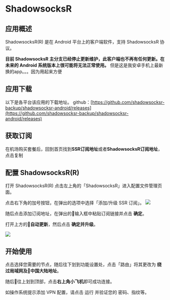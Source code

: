 # ShadowsocksR

## 应用概述

ShadowsocksR\(R\) 是在 Android 平台上的客户端软件，支持 ShadowsocksR 协议。

**目前 ShadowsocksR 主分支已经停止更新维护，此客户端也不再有任何更新。在未来的 Android 系统版本上很可能将无法正常使用。** 但是这是我安卓手机上最新换的app。。。因为用起来方便

## 应用下载

以下是各平台该应用的下载地址。 github：[https://github.com/shadowsocksr-backup/shadowsocksr-android/releases](https://github.com/shadowsocksr-backup/shadowsocksr-android/releases)

## 获取订阅

在机场购买套餐后，回到首页找到**SSR订阅地址**或者**ShadowsocksR订阅地址**，点击复制

## 配置 ShadowsocksR\(R\)

打开 ShadowsocksR\(R\) 点击左上角的「ShadowsocksR」进入配置文件管理页面。

点击右下角的加号按钮，在弹出的选项中选择「添加/升级 SSR 订阅」。 ![](https://pan.qust.ltd//20210124224727.png) 

随后点击添加订阅地址，在弹出的输入框中粘贴订阅链接并点击 **确定**。

打开上方的**自动更新**，然后点击 **确定并升级**。

 ![](https://pan.qust.ltd//20210124224758.png)

## 开始使用

点击选择您需要的节点，随后往下划到功能设置处，点击「路由」将其更改为 **绕过局域网及中国大陆地址**。

随后往上划到顶部，点击**右上角小飞机**即可成功连接。

如操作系统提示添加 VPN 配置，请点击 运行 并验证您的 密码、指纹等。

